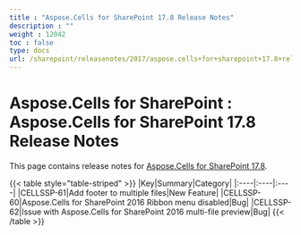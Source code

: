 ```yaml
---
title : "Aspose.Cells for SharePoint 17.8 Release Notes" 
description : "" 
weight : 12042 
toc : false
type: docs
url: /sharepoint/releasenotes/2017/aspose.cells+for+sharepoint+17.8+release+notes/
---
```


# Aspose.Cells for SharePoint : Aspose.Cells for SharePoint 17.8 Release Notes


This page contains release notes for [Aspose.Cells for SharePoint 17.8](https://downloads.aspose.com/cells/sharepoint/new-releases/-aspose.cells-for-sharepoint-17.8/).

{{< table style="table-striped" >}}
|Key|Summary|Category|
|:----|:----|:----|
|CELLSSP-61|Add footer to multiple files|New Feature|
|CELLSSP-60|Aspose.Cells for SharePoint 2016 Ribbon menu disabled|Bug|
|CELLSSP-62|Issue with Aspose.Cells for SharePoint 2016 multi-file preview|Bug|
{{< /table >}}

